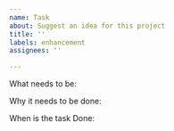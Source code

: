 ```yaml
---
name: Task
about: Suggest an idea for this project
title: ''
labels: enhancement
assignees: ''

---
```


What needs to be:

Why it needs to be done:

When is the task Done:
